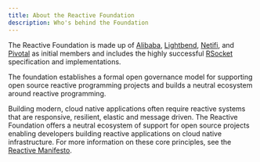 ```yaml
---
title: About the Reactive Foundation
description: Who's behind the Foundation
---
```


The Reactive Foundation is made up of [Alibaba](https://alibaba.github.io/), [Lightbend](https://www.lightbend.com), [Netifi](https://www.netifi.com/), and [Pivotal](https://pivotal.io/) as initial members and includes the highly successful [RSocket](https://rsocket.io) specification and implementations.

The foundation establishes a formal open governance model for supporting open source reactive programming projects and builds a neutral ecosystem around reactive programming.

Building modern, cloud native applications often require reactive systems that are responsive, resilient, elastic and message driven. The Reactive Foundation offers a neutral ecosystem of support for open source projects enabling developers building reactive applications on cloud native infrastructure. For more information on these core principles, see the [Reactive Manifesto](https://www.reactivemanifesto.org/).
